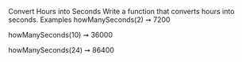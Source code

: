 Convert Hours into Seconds
Write a function that converts hours into seconds.
Examples
howManySeconds(2) ➞ 7200

howManySeconds(10) ➞ 36000

howManySeconds(24) ➞ 86400
